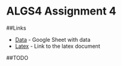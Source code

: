 # ALGS4 Assignment 4

##Links
* [Data](https://docs.google.com/spreadsheets/d/1uK3Vo2E4W9fw8L8-QW2KBfxlleUMmeVXkDOwkDNwu38/edit?usp=sharing) - Google Sheet with data
* [Latex](https://www.overleaf.com/13987478rjjdfmrmbqjv) - Link to the latex document

##TODO
